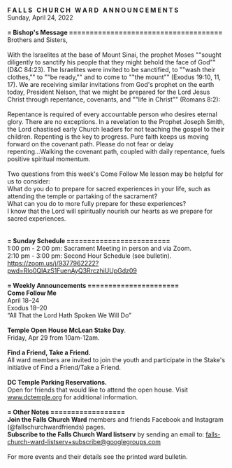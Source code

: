 **F A L L S &nbsp; C H U R C H &nbsp; W A R D &nbsp; A N N O U N C E M E N T S**<br />
Sunday, April 24, 2022<br />
<br />
**= Bishop's Message =====================================**<br />
Brothers and Sisters,<br />
<br />
With the Israelites at the base of Mount Sinai, the prophet Moses ""sought diligently to sanctify his people that they might behold the face of God"" (D&C 84:23). The Israelites were invited to be sanctified, to ""wash their clothes,"" to ""be ready,"" and to come to ""the mount"" (Exodus 19:10, 11, 17).  We are receiving similar invitations from God's prophet on the earth today, President Nelson, that we might be prepared for the Lord Jesus Christ through repentance, covenants, and ""life in Christ"" (Romans 8:2):<br />
<br />
Repentance is required of every accountable person who desires eternal glory. There are no exceptions. In a revelation to the Prophet Joseph Smith, the Lord chastised early Church leaders for not teaching the gospel to their children. Repenting is the key to progress. Pure faith keeps us moving forward on the covenant path. Please do not fear or delay repenting...Walking the covenant path, coupled with daily repentance, fuels positive spiritual momentum.<br />
<br />
Two questions from this week's Come Follow Me lesson may be helpful for us to consider:  <br />
What do you do to prepare for sacred experiences in your life, such as attending the temple or partaking of the sacrament?<br />
What can you do to more fully prepare for these experiences?<br />
I know that the Lord will spiritually nourish our hearts as we prepare for sacred experiences.<br />
<br />
<br />
**= Sunday Schedule =========================**<br />
1:00 pm - 2:00 pm: Sacrament Meeting in person and via Zoom. <br />
2:10 pm - 3:00 pm: Second Hour Schedule (see bulletin). <br />
https://zoom.us/j/9377962222?pwd=Rlo0QlAzS1FuenAyQ3RrczhiUUpGdz09<br />
<br />
**= Weekly Announcements ======================**<br />
**Come Follow Me**  <br />
April 18–24<br />
 Exodus 18–20<br />
 “All That the Lord Hath Spoken We Will Do”  <br />
<br />
**Temple Open House McLean Stake Day**.  <br />
 Friday, Apr 29 from 10am-12am.  <br />
<br />
**Find a Friend, Take a Friend.**  <br />
 All ward members are invited to join the youth and participate in the Stake's initiative of Find a Friend/Take a Friend.  <br />
<br />
**DC Temple Parking Reservations.**  <br />
 Open for friends that would like to attend the open house. Visit www.dctemple.org for additional information.  <br />
<br />
**= Other Notes ==================**<br />
 **Join the Falls Church Ward** members and friends Facebook and Instagram (@fallschurchwardfriends) pages.  <br />
 **Subscribe to the Falls Church Ward listserv** by sending an email to: falls-church-ward-listserv+subscribe@googlegroups.com  <br />
<br />
For more events and their details see the printed ward bulletin.  <br />
<br />
<br />
